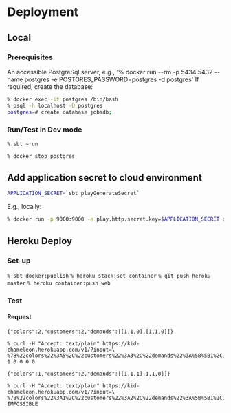 # Deployment
## Local
### Prerequisites
An accessible PostgreSql server, e.g.,
'% docker run --rm -p 5434:5432 --name postgres -e POSTGRES_PASSWORD=postgres -d postgres'
If required, create the database:
```bash
% docker exec -it postgres /bin/bash
% psql -h localhost -U postgres
postgres=# create database jobsdb;
```

### Run/Test in Dev mode
`% sbt ~run`

```bash
% docker stop postgres
```

## Add application secret to cloud environment
```bash
APPLICATION_SECRET=`sbt playGenerateSecret`
```
E.g., locally:
```bash
% docker run -p 9000:9000 -e play.http.secret.key=$APPLICATION_SECRET dscr.io/sothach/chameleon:latest
```

## Heroku Deploy

### Set-up
```% sbt docker:publish```
```% heroku stack:set container```
```% git push heroku master```
```% heroku container:push web```

### Test
#### Request
```{"colors":2,"customers":2,"demands":[[1,1,0],[1,1,0]]}```
```
% curl -H "Accept: text/plain" https://kid-chameleon.herokuapp.com/v1/?input=\
%7B%22colors%22%3A5%2C%22customers%22%3A3%2C%22demands%22%3A%5B%5B1%2C1%2C1%5D%2C%5B2%2C1%2C0%2C2%2C0%5D%2C%5B1%2C5%2C0%5D%5D%7D%20
1 0 0 0 0
```
```{"colors":1,"customers":2,"demands":[[1,1,1],1,1,0]]} ```
```
% curl -H "Accept: text/plain" https://kid-chameleon.herokuapp.com/v1/?input=\
%7B%22colors%22%3A1%2C%22customers%22%3A2%2C%22demands%22%3A%5B%5B1%2C1%2C1%5D%2C%5B1%2C1%2C0%5D%5D%7D%20
IMPOSSIBLE
```